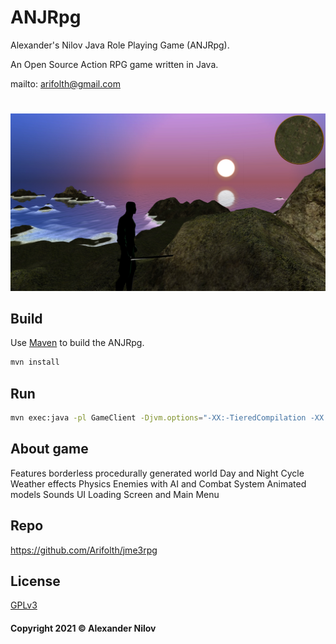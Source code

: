 # ANJRpg
Alexander's Nilov Java Role Playing Game (ANJRpg).

An Open Source Action RPG game written in Java.

mailto: <arifolth@gmail.com>

#
![Image](Screenshot_sunset.jpg "icon")

## Build

Use [Maven](https://maven.apache.org/) to build the ANJRpg.

```bash
mvn install
```
## Run
```bash
mvn exec:java -pl GameClient -Djvm.options="-XX:-TieredCompilation -XX:TieredStopAtLevel=3 -server -XX:+UnlockExperimentalVMOptions -XX:+UseZGC"
```
## About game
Features borderless procedurally generated world
Day and Night Cycle
Weather effects
Physics 
Enemies with AI and Combat System
Animated models
Sounds
UI
Loading Screen and Main Menu

## Repo

<https://github.com/Arifolth/jme3rpg>

## License
[GPLv3](https://www.gnu.org/licenses/gpl-3.0.txt)

#### Copyright 2021 &copy; Alexander Nilov